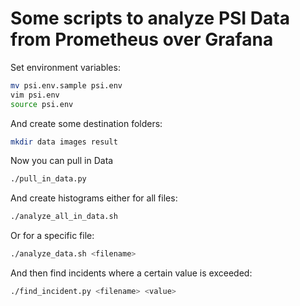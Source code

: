 # Some scripts to analyze PSI Data from Prometheus over Grafana

Set environment variables:

```bash
mv psi.env.sample psi.env
vim psi.env
source psi.env
```

And create some destination folders:

```bash
mkdir data images result
```

Now you can pull in Data

```bash
./pull_in_data.py
```

And create histograms either for all files:

```bash
./analyze_all_in_data.sh
```

Or for a specific file:

```bash
./analyze_data.sh <filename>
```

And then find incidents where a certain value is exceeded:

```bash
./find_incident.py <filename> <value>
```
